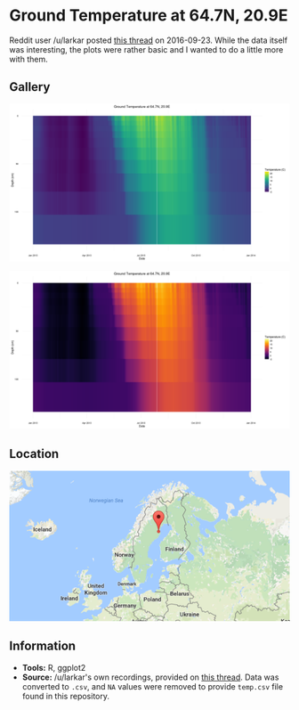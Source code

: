 # Ground Temperature at 64.7N, 20.9E

Reddit user /u/larkar posted [this thread](https://np.reddit.com/r/dataisbeautiful/comments/543isa/temperature_variation_at_different_depth_under/) on 2016-09-23. While the data itself was interesting, the plots were rather basic and I wanted to do a little more with them.

## Gallery
![Data using the Viridis Palette](https://raw.githubusercontent.com/zonination/ground_temp/master/viridis.png)

![Data using the Viridis-Inferno Palette](https://raw.githubusercontent.com/zonination/ground_temp/master/inferno.png)

## Location

![Location of 64.7N, 20.9E](https://raw.githubusercontent.com/zonination/ground_temp/master/location.png)

## Information

* **Tools:** R, ggplot2
* **Source:** /u/larkar's own recordings, provided on [this thread](https://np.reddit.com/r/dataisbeautiful/comments/543isa/temperature_variation_at_different_depth_under/d7z5f9c). Data was converted to `.csv`, and `NA` values were removed to provide `temp.csv` file found in this repository.
